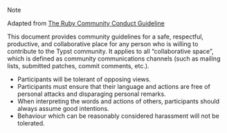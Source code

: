 > [!NOTE]
> Adapted from [The Ruby Community Conduct Guideline](https://www.ruby-lang.org/en/conduct/) 

This document provides community guidelines for a safe, respectful, productive, and collaborative place for any person who is willing to contribute to the Typst community. It applies to all “collaborative space”, which is defined as community communications channels (such as mailing lists, submitted patches, commit comments, etc.).

- Participants will be tolerant of opposing views.
- Participants must ensure that their language and actions are free of personal attacks and disparaging personal remarks.
- When interpreting the words and actions of others, participants should always assume good intentions.
- Behaviour which can be reasonably considered harassment will not be tolerated.
